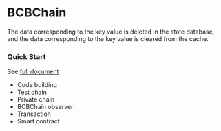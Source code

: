 # BCBChain

The data corresponding to the key value is
deleted in the state database, and the data corresponding to the key value is
cleared from the cache.

### Quick Start

See [full document](https://github.com/bcbchain/bcbchain/blob/master/doc/BCBChain_V2.0_Quick_Start_cn.md)
- Code building
- Test chain
- Private chain
- BCBChain observer
- Transaction
- Smart contract

